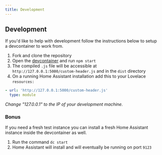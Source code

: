 ```yaml
---
title: Development
---
```


## Development

If you'd like to help with development follow the instructions below to setup a devcontainer to work from.

1. Fork and clone the repository
2. Open the [devcontainer][devcontainer] and run `npm start`
3. The compiled `.js` file will be accessible at `http://127.0.0.1:5000/custom-header.js` and in the `dist` directory
4. On a running Home Assistant installation add this to your Lovelace `resources:`

```yaml
- url: 'http://127.0.0.1:5000/custom-header.js'
  type: module
```

_Change "127.0.0.1" to the IP of your development machine._

### Bonus

If you need a fresh test instance you can install a fresh Home Assistant instance inside the devcontainer as well.

1. Run the command `dc start`
2. Home Assistant will install and will eventually be running on port `9123`

<!--Links -->

[devcontainer]: https://code.visualstudio.com/docs/remote/containers
